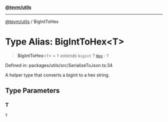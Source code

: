 [**@tevm/utils**](../README.md)

***

[@tevm/utils](../globals.md) / BigIntToHex

# Type Alias: BigIntToHex\<T\>

> **BigIntToHex**\<`T`\> = `T` *extends* `bigint` ? [`Hex`](Hex.md) : `T`

Defined in: packages/utils/src/SerializeToJson.ts:34

A helper type that converts a bigint to a hex string.

## Type Parameters

### T

`T`
